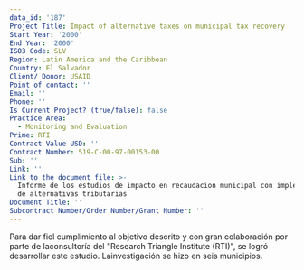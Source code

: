 ```yaml
---
data_id: '187'
Project Title: Impact of alternative taxes on municipal tax recovery
Start Year: '2000'
End Year: '2000'
ISO3 Code: SLV
Region: Latin America and the Caribbean
Country: El Salvador
Client/ Donor: USAID
Point of contact: ''
Email: ''
Phone: ''
Is Current Project? (true/false): false
Practice Area:
  - Monitoring and Evaluation
Prime: RTI
Contract Value USD: ''
Contract Number: 519-C-00-97-00153-00
Sub: ''
Link: ''
Link to the document file: >-
  Informe de los estudios de impacto en recaudacion municipal con implementacion
  de alternativas tributarias
Document Title: ''
Subcontract Number/Order Number/Grant Number: ''
---
```


Para dar fiel cumplimiento al objetivo descrito y con gran colaboración por parte de laconsultoría del \"Research Triangle Institute (RTI)\", se logró desarrollar este estudio. Lainvestigación se hizo en seis municipios.